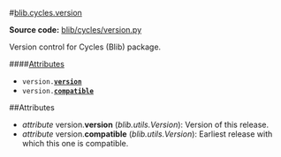 #[blib](../__init__.md)[\.cycles](__init__.md)[\.version](version.md)

**Source code:** [blib/cycles/version\.py](../../../blib/cycles/version.py)

Version control for Cycles \(Blib\) package\.  

####[Attributes](#attributes-1)
* <code>version\.[**version**](#attribute-version-version)</code>
* <code>version\.[**compatible**](#attribute-version-compatible)</code>

##Attributes
* <a id="attribute-version-version"></a>*attribute* version\.**version** \(*blib\.utils\.Version*\): Version of this release\.
* <a id="attribute-version-compatible"></a>*attribute* version\.**compatible** \(*blib\.utils\.Version*\): Earliest release with which this one is compatible\.

